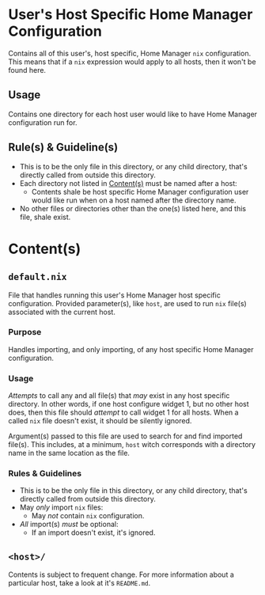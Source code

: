 # User's Host Specific Home Manager Configuration

Contains all of this user's, host specific, Home Manager `nix` configuration. This means that if a `nix` expression would apply to all hosts, then it won't be found here. 

## Usage

Contains one directory for each host user would like to have Home Manager configuration run for.

## Rule(s) & Guideline(s)

- This is to be the only file in this directory, or any child directory, that's directly called from outside this directory.
- Each directory not listed in [Content(s)](#contents) must be named after a host:
   - Contents shale be host specific Home Manager configuration user would like run when on a host named after the directory name.
- No other files or directories other than the one(s) listed here, and this file, shale exist.

# Content(s)

## `default.nix`

File that handles running this user's Home Manager host specific configuration. Provided parameter(s), like `host`, are used to run `nix` file(s) associated with the current host.

### Purpose

Handles importing, and only importing, of any host specific Home Manager configuration.

### Usage

*Attempts* to call any and all file(s) that *may* exist in any host specific directory. In other words, if one host configure widget 1, but no other host does, then this file should *attempt* to call widget 1 for all hosts. When a called `nix` file doesn't exist, it should be silently ignored.

Argument(s) passed to this file are used to search for and find imported file(s). This includes, at a minimum, `host` witch corresponds with a directory name in the same location as the file.

### Rules & Guidelines

- This is to be the only file in this directory, or any child directory, that's directly called from outside this directory.
- May *only* import `nix` files:
   - May *not* contain `nix` configuration.
- *All* import(s) *must* be optional:
   - If an import doesn't exist, it's ignored.

## `<host>/`

Contents is subject to frequent change. For more information about a particular host, take a look at it's `README.md`.

